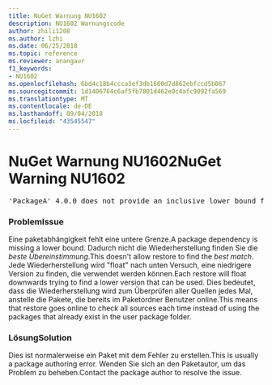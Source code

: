 ```yaml
---
title: NuGet Warnung NU1602
description: NU1602 Warnungscode
author: zhili1208
ms.author: lzhi
ms.date: 06/25/2018
ms.topic: reference
ms.reviewer: anangaur
f1_keywords:
- NU1602
ms.openlocfilehash: 6bd4c18b4ccca3ef3db1660d7d862ebfccd5b067
ms.sourcegitcommit: 1d1406764c6af5fb7801d462e0c4afc9092fa569
ms.translationtype: MT
ms.contentlocale: de-DE
ms.lasthandoff: 09/04/2018
ms.locfileid: "43545547"
---
```

# <a name="nuget-warning-nu1602"></a><span data-ttu-id="a28ca-103">NuGet Warnung NU1602</span><span class="sxs-lookup"><span data-stu-id="a28ca-103">NuGet Warning NU1602</span></span>

<pre>'PackageA' 4.0.0 does not provide an inclusive lower bound for dependency 'PackageB' (> 3.5.0). An approximate best match of 3.6.0 was resolved.</pre>

### <a name="issue"></a><span data-ttu-id="a28ca-104">Problem</span><span class="sxs-lookup"><span data-stu-id="a28ca-104">Issue</span></span>
<span data-ttu-id="a28ca-105">Eine paketabhängigkeit fehlt eine untere Grenze.</span><span class="sxs-lookup"><span data-stu-id="a28ca-105">A package dependency is missing a lower bound.</span></span> <span data-ttu-id="a28ca-106">Dadurch nicht die Wiederherstellung finden Sie die *beste Übereinstimmung*.</span><span class="sxs-lookup"><span data-stu-id="a28ca-106">This doesn't allow restore to find the *best match*.</span></span> <span data-ttu-id="a28ca-107">Jede Wiederherstellung wird "float" nach unten Versuch, eine niedrigere Version zu finden, die verwendet werden können.</span><span class="sxs-lookup"><span data-stu-id="a28ca-107">Each restore will float downwards trying to find a lower version that can be used.</span></span> <span data-ttu-id="a28ca-108">Dies bedeutet, dass die Wiederherstellung wird zum Überprüfen aller Quellen jedes Mal, anstelle die Pakete, die bereits im Paketordner Benutzer online.</span><span class="sxs-lookup"><span data-stu-id="a28ca-108">This means that restore goes online to check all sources each time instead of using the packages that already exist in the user package folder.</span></span>

### <a name="solution"></a><span data-ttu-id="a28ca-109">Lösung</span><span class="sxs-lookup"><span data-stu-id="a28ca-109">Solution</span></span>
<span data-ttu-id="a28ca-110">Dies ist normalerweise ein Paket mit dem Fehler zu erstellen.</span><span class="sxs-lookup"><span data-stu-id="a28ca-110">This is usually a package authoring error.</span></span> <span data-ttu-id="a28ca-111">Wenden Sie sich an den Paketautor, um das Problem zu beheben.</span><span class="sxs-lookup"><span data-stu-id="a28ca-111">Contact the package author to resolve the issue.</span></span>